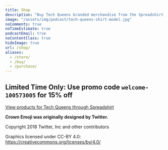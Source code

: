 ```yaml
---
title: Shop
description: "Buy Tech Queens branded merchandise from the Spreadshirt store. 🛒️"
image: "/assets/img/podcast/tech-queens-shirt-model.jpg"
noComments: true
noTimeEstimate: true
podcastEmail: true
noContentClass: true
hideImage: true
url: /shop/
aliases:
  - /store/
  - /buy/
  - /purchase/
---
```


## Limited Time Only: Use promo code `welcome-100573005` for 15% off

<div id="myShop">
  <a href="https://shop.spreadshirt.com/fvcproductions">View products for Tech Queens through Spreadshirt</a>
</div>

<script>
  var spread_shop_config = {
    shopName: 'fvcproductions',
    locale: 'us_US',
    prefix: 'https://shop.spreadshirt.com',
    baseId: 'myShop'
  };
</script>

<script type="text/javascript" src="https://shop.spreadshirt.com/shopfiles/shopclient/shopclient.nocache.js">
</script>

<div class="content mt-2">
  <p><b>Crown Emoji was originally designed by Twitter.</b></p>
  <p>Copyright 2018 Twitter, Inc and other contributors</p>
  <p>Graphics licensed under CC-BY 4.0: <a href="https://creativecommons.org/licenses/by/4.0/">https://creativecommons.org/licenses/by/4.0/</a></p>
</div>

<style>
body {
  font-family: BlinkMacSystemFont, -apple-system, "Roboto", "Segoe UI", "Oxygen", "Ubuntu", "Cantarell", "Fira Sans", "Droid Sans", "Helvetica Neue", "Helvetica", "Arial", sans-serif
}

.SprdMain .sprd-detail-sizes, .SprdMain .sprd-detail-social__caption, .SprdMain .sprd-detail-suggestions__caption {
  margin-bottom: 2em;
}

.SprdMain .sprd-detail-sizes__size {
  min-width: unset;
  font-size: 1em;
}

.SprdMain .sprd-button-secondary-cta-ghost {
  margin-bottom: 0;
  min-height: unset;
  padding: .5em;
  margin-right: .25em;
}

.SprdMain .sprd-detail-design-details__text {
  display: none;
}

.sprd-info-footer {
  padding-bottom: 2em;
}
</style>
